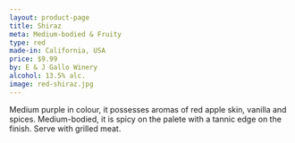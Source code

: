 ```yaml
---
layout: product-page
title: Shiraz
meta: Medium-bodied & Fruity
type: red
made-in: California, USA
price: $9.99
by: E & J Gallo Winery
alcohol: 13.5% alc.
image: red-shiraz.jpg
---
```


Medium purple in colour, it possesses aromas of red apple skin, vanilla and spices. Medium-bodied, it is spicy on the palete with a tannic edge on the finish. Serve with grilled meat. 
